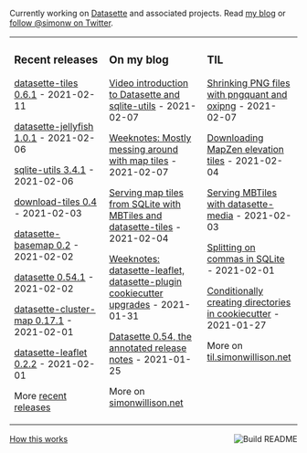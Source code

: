 Currently working on [Datasette](https://datasette.io/) and associated projects. Read [my blog](https://simonwillison.net/) or [follow @simonw on Twitter](https://twitter.com/simonw).

<table><tr><td valign="top" width="33%">

### Recent releases
<!-- recent_releases starts -->
[datasette-tiles 0.6.1](https://github.com/simonw/datasette-tiles/releases/tag/0.6.1) - 2021-02-11

[datasette-jellyfish 1.0.1](https://github.com/simonw/datasette-jellyfish/releases/tag/1.0.1) - 2021-02-06

[sqlite-utils 3.4.1](https://github.com/simonw/sqlite-utils/releases/tag/3.4.1) - 2021-02-06

[download-tiles 0.4](https://github.com/simonw/download-tiles/releases/tag/0.4) - 2021-02-03

[datasette-basemap 0.2](https://github.com/simonw/datasette-basemap/releases/tag/0.2) - 2021-02-02

[datasette 0.54.1](https://github.com/simonw/datasette/releases/tag/0.54.1) - 2021-02-02

[datasette-cluster-map 0.17.1](https://github.com/simonw/datasette-cluster-map/releases/tag/0.17.1) - 2021-02-01

[datasette-leaflet 0.2.2](https://github.com/simonw/datasette-leaflet/releases/tag/0.2.2) - 2021-02-01
<!-- recent_releases ends -->
More [recent releases](https://github.com/simonw/simonw/blob/main/releases.md)
</td><td valign="top" width="34%">

### On my blog
<!-- blog starts -->
[Video introduction to Datasette and sqlite-utils](http://simonwillison.net/2021/Feb/7/video/) - 2021-02-07

[Weeknotes: Mostly messing around with map tiles](http://simonwillison.net/2021/Feb/7/weeknotes/) - 2021-02-07

[Serving map tiles from SQLite with MBTiles and datasette-tiles](http://simonwillison.net/2021/Feb/4/datasette-tiles/) - 2021-02-04

[Weeknotes: datasette-leaflet, datasette-plugin cookiecutter upgrades](http://simonwillison.net/2021/Jan/31/weeknotes/) - 2021-01-31

[Datasette 0.54, the annotated release notes](http://simonwillison.net/2021/Jan/25/datasette/) - 2021-01-25
<!-- blog ends -->
More on [simonwillison.net](https://simonwillison.net/)
</td><td valign="top" width="33%">

### TIL
<!-- tils starts -->
[Shrinking PNG files with pngquant and oxipng](https://til.simonwillison.net/macos/shrinking-pngs-with-pngquant-and-oxipng) - 2021-02-07

[Downloading MapZen elevation tiles](https://til.simonwillison.net/gis/mapzen-elevation-tiles) - 2021-02-04

[Serving MBTiles with datasette-media](https://til.simonwillison.net/datasette/serving-mbtiles) - 2021-02-03

[Splitting on commas in SQLite](https://til.simonwillison.net/sqlite/splitting-commas-sqlite) - 2021-02-01

[Conditionally creating directories in cookiecutter](https://til.simonwillison.net/cookiecutter/conditionally-creating-directories) - 2021-01-27
<!-- tils ends -->
More on [til.simonwillison.net](https://til.simonwillison.net/)
</td></tr></table>

<a href="https://github.com/simonw/simonw/actions"><img src="https://github.com/simonw/simonw/workflows/Build%20README/badge.svg" align="right" alt="Build README"></a> <a href="https://simonwillison.net/2020/Jul/10/self-updating-profile-readme/">How this works</a>
